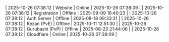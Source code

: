 | 2025-10-26 07:38:12 | Website | Online | 2025-10-26 07:38:09 |
| 2025-10-26 07:38:12 | Registration | Offline | 2025-09-09 16:40:23 |
| 2025-10-26 07:38:12 | Auth Server | Offline | 2025-08-18 09:33:31 |
| 2025-10-26 07:38:12 | Kezan (PvE) | Offline | 2025-10-11 12:51:30 |
| 2025-10-26 07:38:12 | Gurubashi (PvP) | Offline | 2025-08-23 21:44:06 |
| 2025-10-26 07:38:12 | Cloudflare | Online | 2025-10-26 07:38:09 |
